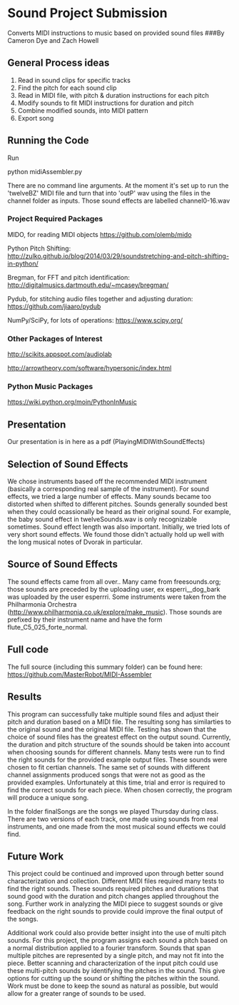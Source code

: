 # Sound Project Submission

Converts MIDI instructions to music based on provided sound files
###By Cameron Dye and Zach Howell

## General Process ideas
1. Read in sound clips for specific tracks
2. Find the pitch for each sound clip
3. Read in MIDI file, with pitch & duration instructions for each pitch
4. Modify sounds to fit MIDI instructions for duration and pitch
5. Combine modified sounds, into MIDI pattern
6. Export song

## Running the Code
Run 

python midiAssembler.py

There are no command line arguments. At the moment it's set up to run the 'twelveBZ' MIDI file and turn that into 'outP' wav using the files in the channel folder as inputs.  Those sound effects are labelled channel0-16.wav

### Project Required Packages
MIDO, for reading MIDI objects
https://github.com/olemb/mido

Python Pitch Shifting:
http://zulko.github.io/blog/2014/03/29/soundstretching-and-pitch-shifting-in-python/

Bregman, for FFT and pitch identification:
http://digitalmusics.dartmouth.edu/~mcasey/bregman/

Pydub, for stitching audio files together and adjusting duration:
https://github.com/jiaaro/pydub

NumPy/SciPy, for lots of operations:
https://www.scipy.org/

### Other Packages of Interest
http://scikits.appspot.com/audiolab

http://arrowtheory.com/software/hypersonic/index.html

### Python Music Packages
https://wiki.python.org/moin/PythonInMusic

## Presentation
Our presentation is in here as a pdf (PlayingMIDIWithSoundEffects)

## Selection of Sound Effects
We chose instruments based off the recommended MIDI instrument (basically a corresponding real sample of the instrument). 
For sound effects, we tried a large number of effects. Many sounds became too distorted when shifted to different pitches. Sounds generally sounded best when they could ocassionally be heard as their original sound. For example, the baby sound effect in twelveSounds.wav is only recognizable sometimes. 
Sound effect length was also important. Initially, we tried lots of very short sound effects. We found those didn't actually hold up well with the long musical notes of Dvorak in particular. 

## Source of Sound Effects
The sound effects came from all over.. Many came from freesounds.org; those sounds are preceded by the uploading user, ex esperri__dog_bark was uploaded by the user esperrri. Some instruments were taken from the Philharmonia Orchestra (http://www.philharmonia.co.uk/explore/make_music). Those sounds are prefixed by their instrument name and have the form flute_C5_025_forte_normal.

## Full code
The full source (including this summary folder) can be found here: 
https://github.com/MasterRobot/MIDI-Assembler

## Results
This program can successfully take multiple sound files and adjust their pitch and duration based on a MIDI file. The resulting song has similarties to the original sound and the original MIDI file. Testing has shown that the choice of sound files has the greatest effect on the output sound. Currently, the duration and pitch structure of the sounds should be taken into account when choosing sounds for different channels. Many tests were run to find the right sounds for the provided example output files. These sounds were chosen to fit certian channels. The same set of sounds with different channel assignments produced songs that were not as good as the provided examples. Unfortunately at this time, trial and error is required to find the correct sounds for each piece. When chosen correctly, the program will produce a unique song.

In the folder finalSongs are the songs we played Thursday during class. There are two versions of each track, one made using sounds from real instruments, and one made from the most musical sound effects we could find.

## Future Work
This project could be continued and improved upon through better sound characterization and collection. Different MIDI files required many tests to find the right sounds. These sounds required pitches and durations that sound good with the duration and pitch changes applied throughout the song. Further work in analyzing the MIDI piece to suggest sounds or give feedback on the right sounds to provide could improve the final output of the songs. 

Additional work could also provide better insight into the use of multi pitch sounds. For this project, the program assigns each sound a pitch based on a normal distribution applied to a fourier transform. Sounds that span multiple pitches are represented by a single pitch, and may not fit into the piece. Better scanning and characterization of the input pitch could use these multi-pitch sounds by identifying the pitches in the sound. This give options for cutting up the sound or shifting the pitches within the sound. Work must be done to keep the sound as natural as possible, but would allow for a greater range of sounds to be used. 
